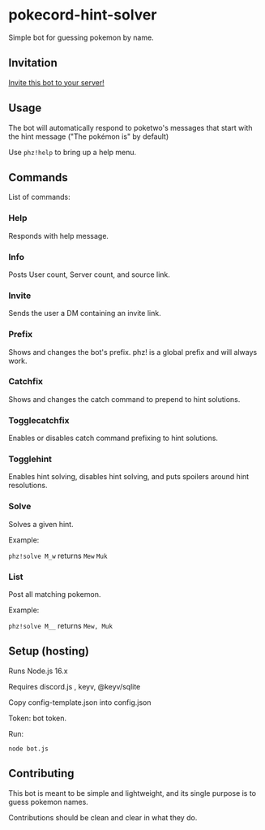 # pokecord-hint-solver
Simple bot for guessing pokemon by name.

## Invitation
[Invite this bot to your server!](https://discord.com/api/oauth2/authorize?client_id=876704750480023584&permissions=3072&scope=bot)

## Usage
The bot will automatically respond to poketwo's messages that start with the hint message ("The pokémon is" by default)

Use `phz!help` to bring up a help menu.

## Commands

List of commands:

### Help
Responds with help message.

### Info
Posts User count, Server count, and source link.

### Invite
Sends the user a DM containing an invite link.

### Prefix
Shows and changes the bot's prefix. phz! is a global prefix and will always work.

### Catchfix
Shows and changes the catch command to prepend to hint solutions.

### Togglecatchfix
Enables or disables catch command prefixing to hint solutions.

### Togglehint
Enables hint solving, disables hint solving, and puts spoilers around hint resolutions.

### Solve
Solves a given hint.

Example: 

`phz!solve M_w`
returns
`Mew`
`Muk`

### List
Post all matching pokemon.

Example:

`phz!solve M__` 
returns
`Mew, Muk`


## Setup (hosting)

Runs Node.js 16.x

Requires discord.js , keyv, @keyv/sqlite

Copy config-template.json into config.json

Token: bot token.

Run:
```
node bot.js
```

## Contributing
This bot is meant to be simple and lightweight, and its single purpose is to guess pokemon names.

Contributions should be clean and clear in what they do.
